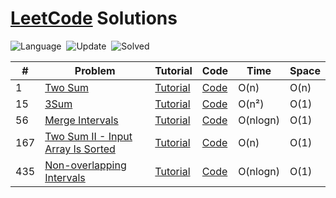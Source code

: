 # [LeetCode](https://leetcode.com/problemset/all/) Solutions

 ![Language](https://img.shields.io/badge/language-C++-orange.svg)&nbsp; ![Update](https://img.shields.io/badge/update-daily-green.svg)&nbsp; ![Solved](https://img.shields.io/badge/Solved-5%20%2F%20500-ff69b4.svg)&nbsp; 



| # | Problem                                           | Tutorial                          | Code                                                                         | Time | Space |
|---|---------------------------------------------------|-----------------------------------|------------------------------------------------------------------------------|------|-------|
| 1 | [Two Sum](https://leetcode.com/problems/two-sum/) | [Tutorial](https://yeasin.tech/?p=252) | [Code](https://github.com/yeasinmollik/LeetCode/blob/main/1-Two%20Sum/1.cpp) | O(n) | O(n)  |
|15| [3Sum](https://leetcode.com/problems/3sum/)| [Tutorial](https://yeasin.tech/?p=303)| [Code](https://github.com/yeasinmollik/LeetCode/blob/main/15.%203Sum/15.cpp) | O(n²) | O(1)|
|56| [Merge Intervals](https://leetcode.com/problems/merge-intervals/)| [Tutorial](https://yeasin.tech/?p=313)| [Code](https://github.com/yeasinmollik/LeetCode/blob/main/56.%20Merge%20Intervals/56.cpp)|O(nlogn)|O(1)|
|167| [Two Sum II - Input Array Is Sorted](https://leetcode.com/problems/two-sum-ii-input-array-is-sorted/description/)| [Tutorial](https://yeasin.tech/?p=277) |[Code](https://github.com/yeasinmollik/LeetCode/blob/main/%5B167%5D%20Two%20Sum%20II%20-%20Input%20Array%20Is%20Sorted/167.cpp) | O(n) | O(1) |
|435|[Non-overlapping Intervals](https://leetcode.com/problems/non-overlapping-intervals/)| [Tutorial](https://yeasin.tech/?p=326)|[Code](https://github.com/yeasinmollik/LeetCode/blob/main/435.%20Non-overlapping%20Intervals/435.cpp) | O(nlogn)|O(1)|

